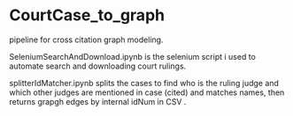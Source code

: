 # CourtCase_to_graph
pipeline for cross citation graph modeling.

SeleniumSearchAndDownload.ipynb is the selenium script i used to automate search and downloading court rulings.

splitterIdMatcher.ipynb splits the cases to find who is the ruling judge and which other judges are mentioned in case (cited) and matches names, then returns grapgh edges by internal idNum in CSV .


